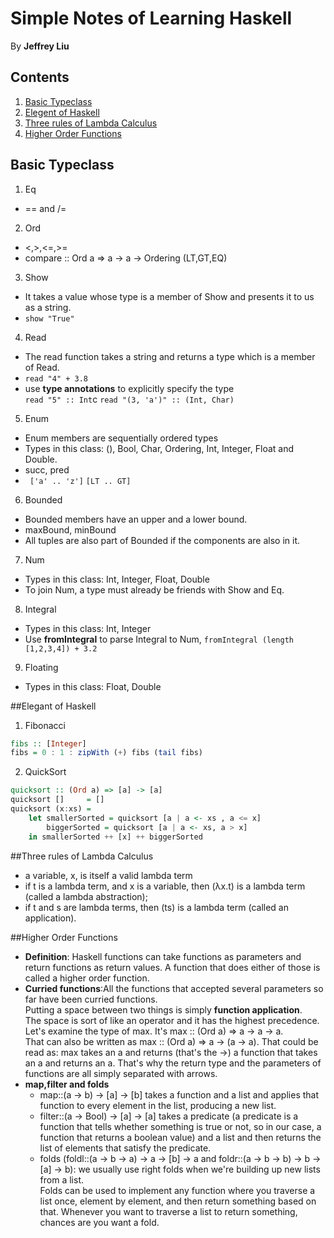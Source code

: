 Simple Notes of Learning Haskell
====

By <b>Jeffrey Liu</b>

Contents
---
1. [Basic Typeclass](#basic-typeclass)
2. [Elegent of Haskell](#elegant-of-haskell)
3. [Three rules of Lambda Calculus](#three-rules-of-lambda-calculus)
4. [Higher Order Functions](#higher-order-functions)

## Basic Typeclass

1. Eq
  * == and /=
2. Ord
  * <,>,<=,>=
  * compare :: Ord a => a -> a -> Ordering (LT,GT,EQ)
3. Show
  * It takes a value whose type is a member of Show and presents it to us as a string.
  * ```show "True"```
4. Read
  * The read function takes a string and returns a type which is a member of Read.
  * ```read "4" + 3.8 ```
  *  use **type annotations** to explicitly specify the type <br />
  ```read "5" :: Int```c
  ```read "(3, 'a')" :: (Int, Char) ```
5. Enum
  * Enum members are sequentially ordered types
  * Types in this class: (), Bool, Char, Ordering, Int, Integer, Float and Double.
  * succ, pred
  * ``` ['a' .. 'z']``` ```[LT .. GT]```
6. Bounded
  * Bounded members have an upper and a lower bound.
  * maxBound, minBound
  * All tuples are also part of Bounded if the components are also in it.
7. Num
  * Types in this class: Int, Integer, Float, Double
  * To join Num, a type must already be friends with Show and Eq.
8. Integral
  * Types in this class: Int, Integer
  * Use **fromIntegral** to parse Integral to Num, ```fromIntegral (length [1,2,3,4]) + 3.2```
9. Floating
  * Types in this class: Float, Double

##Elegant of Haskell

1. Fibonacci
  ```haskell
  fibs :: [Integer]
  fibs = 0 : 1 : zipWith (+) fibs (tail fibs)
  ```

2. QuickSort
  ```haskell
  quicksort :: (Ord a) => [a] -> [a]
  quicksort []     = []
  quicksort (x:xs) =
      let smallerSorted = quicksort [a | a <- xs , a <= x]
          biggerSorted = quicksort [a | a <- xs, a > x]
      in smallerSorted ++ [x] ++ biggerSorted
  ```

##Three rules of Lambda Calculus

* a variable, x, is itself a valid lambda term
* if t is a lambda term, and x is a variable, then (λx.t) is a lambda term (called a lambda abstraction);
* if t and s are lambda terms, then (ts) is a lambda term (called an application).

##Higher Order Functions

* **Definition**: Haskell functions can take functions as parameters and return functions as return values. A function that does either of those is called a higher order function.
* **Curried functions**:All the functions that accepted several parameters so far have been curried functions.
  <br/>Putting a space between two things is simply **function application**.
  <br/>The space is sort of like an operator and it has the highest precedence.
  <br/> Let's examine the type of max. It's max :: (Ord a) => a -> a -> a.
  <br/>That can also be written as max :: (Ord a) => a -> (a -> a). That could be read as: max takes an a and returns (that's the ->) a function that takes an a and returns an a. That's why the return type and the parameters of functions are all simply separated with arrows.
* **map,filter and folds**
    * map::(a -> b) -> [a] -> [b]
    takes a function and a list and applies that function to every element in the list, producing a new list.
    * filter::(a -> Bool) -> [a] -> [a]
    takes a predicate (a predicate is a function that tells whether something is true or not, so in our case, a function that returns a boolean value) and a list and then returns the list of elements that satisfy the predicate.
    * folds (foldl::(a -> b -> a) -> a -> [b] -> a and foldr::(a -> b -> b) -> b -> [a] -> b): we usually use right folds when we're building up new lists from a list.
    <br/> Folds can be used to implement any function where you traverse a list once, element by element, and then return something based on that. Whenever you want to traverse a list to return something, chances are you want a fold.
